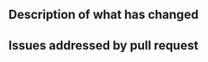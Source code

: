 <!--  PULL REQUEST TEMPLATE                                                -->
<!--  1. fill in the below sections to the best of your ability            -->
<!--  2. Assign and/or mention a reviewer (typically @isaisabel)           -->
<!--  3. Pull requests should target the develop branch                    -->
<!--  4. Make sure to update CHANGELOG.md to reflect what has changed.     -->

## Description of what has changed
<!--  Add a short description of what changed                              -->
<!--                                                                       -->
<!--  For example, "changed a thing on /page to be better"                 -->

## Issues addressed by pull request
<!--  If relevant, add list of issues addressed by the pull request        -->
<!--  If no issues are relevant, omit this section                         -->
<!--  Prefix issue list with keywords such as "closes",                    --> 
<!--  "resolves", or "fixes" to automatically close the                    -->
<!--  issue s when the request is merged.                                  -->
<!--                                                                       -->
<!--  For example, "Closes #24. See also #25, #26"                         -->
